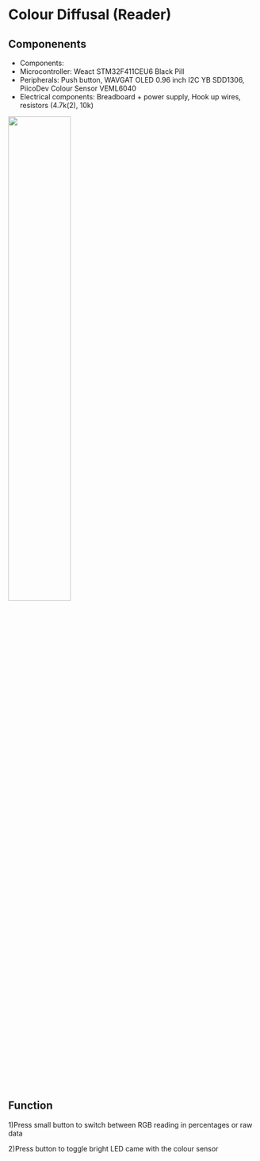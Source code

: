 # Colour Diffusal (Reader)
## Componenents
- Components:
- Microcontroller: Weact STM32F411CEU6 Black Pill
- Peripherals: Push button, WAVGAT OLED 0.96 inch I2C YB SDD1306, PiicoDev Colour Sensor VEML6040
- Electrical components: Breadboard + power supply, Hook up wires, resistors (4.7k(2), 10k)

[<img src="https://i.ytimg.com/vi/wuQkIFQZJ5Q/maxresdefault.jpg" width="50%">](https://www.youtube.com/watch?v=wuQkIFQZJ5Q "Colour Diffusal: 55")

## Function
1)Press small button to switch between RGB reading in percentages or raw data

2)Press button to toggle bright LED came with the colour sensor

